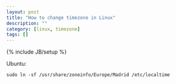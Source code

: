 ```yaml
---
layout: post
title: "How to change timezone in Linux"
description: ""
category: [linux, timezone]
tags: []
---
```

{% include JB/setup %}


Ubuntu:

    sudo ln -sf /usr/share/zoneinfo/Europe/Madrid /etc/localtime


